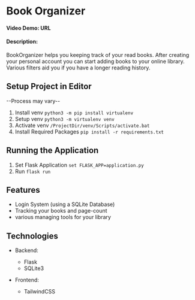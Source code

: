 # Book Organizer
#### Video Demo: URL
#### Description:
BookOrganizer helps you keeping track of your read books. After creating your personal account you can start adding books to your online library. Various filters aid you if you have a longer reading history. 

## Setup Project in Editor
--Process may vary--

1. Install venv `python3 -m pip install virtualenv`
2. Setup venv `python3 -m virtualenv venv`
3. Activate venv `/ProjectDir/venv/Scripts/activate.bat`
4. Install Required Packages `pip install -r requirements.txt`

## Running the Application
1. Set Flask Application `set FLASK_APP=application.py`
2. Run `flask run`

## Features
- Login System (using a SQLite Database)
- Tracking your books and page-count
- various managing tools for your library

## Technologies
- Backend:
    - Flask
    - SQLite3

- Frontend:
    - TailwindCSS